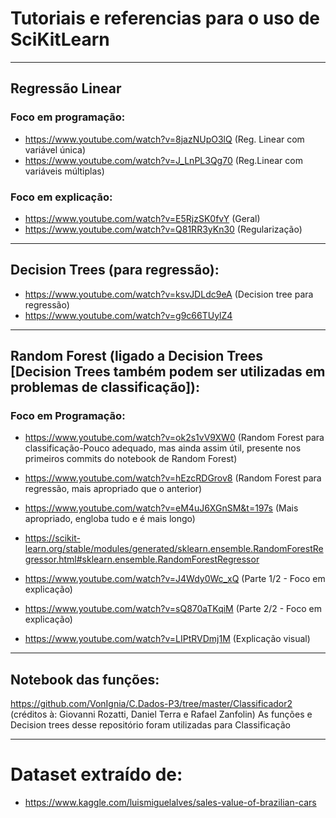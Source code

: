 # Tutoriais e referencias para o uso de SciKitLearn
___
## Regressão Linear
### Foco em programação:
  - https://www.youtube.com/watch?v=8jazNUpO3lQ (Reg. Linear com variável única)
  - https://www.youtube.com/watch?v=J_LnPL3Qg70 (Reg.Linear com variáveis múltiplas)

### Foco em explicação:
- https://www.youtube.com/watch?v=E5RjzSK0fvY (Geral)
- https://www.youtube.com/watch?v=Q81RR3yKn30 (Regularização)
___
## Decision Trees (para regressão):
- https://www.youtube.com/watch?v=ksvJDLdc9eA (Decision tree para regressão)
- https://www.youtube.com/watch?v=g9c66TUylZ4
___
## Random Forest (ligado a Decision Trees [Decision Trees também podem ser utilizadas em problemas de classificação]):
### Foco em Programação: 
  - https://www.youtube.com/watch?v=ok2s1vV9XW0 (Random Forest para classificação-Pouco adequado, mas ainda assim útil, presente nos primeiros commits do notebook de Random Forest)
  - https://www.youtube.com/watch?v=hEzcRDGrov8 (Random Forest para regressão, mais apropriado que o anterior)
  - https://www.youtube.com/watch?v=eM4uJ6XGnSM&t=197s (Mais apropriado, engloba tudo e é mais longo)
  - https://scikit-learn.org/stable/modules/generated/sklearn.ensemble.RandomForestRegressor.html#sklearn.ensemble.RandomForestRegressor
  
  - https://www.youtube.com/watch?v=J4Wdy0Wc_xQ (Parte 1/2 - Foco em explicação)
  - https://www.youtube.com/watch?v=sQ870aTKqiM (Parte 2/2 - Foco em explicação)
  - https://www.youtube.com/watch?v=LIPtRVDmj1M (Explicação visual)
___
## Notebook das funções:

https://github.com/VonIgnia/C.Dados-P3/tree/master/Classificador2
(créditos à: Giovanni Rozatti, Daniel Terra e Rafael Zanfolin)
As funções e Decision trees desse repositório foram utilizadas para Classificação
___
# Dataset extraído de:
- https://www.kaggle.com/luismiguelalves/sales-value-of-brazilian-cars
